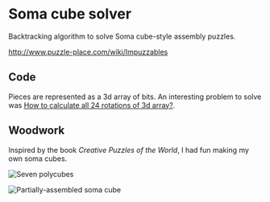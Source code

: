 # Soma cube solver

Backtracking algorithm to solve Soma cube-style assembly puzzles. 

http://www.puzzle-place.com/wiki/Impuzzables

Code
----

Pieces are represented as a 3d array of bits. An interesting problem to solve was [How to calculate all 24 rotations of 3d array?](https://stackoverflow.com/questions/33190042/how-to-calculate-all-24-rotations-of-3d-array).

Woodwork
--------

Inspired by the book *Creative Puzzles of the World*, I had fun making my own soma cubes. 

![Seven polycubes](https://i.imgur.com/rJm0Tqzl.jpg "Seven polycubes")

![Partially-assembled soma cube](https://i.imgur.com/aZv5gCOl.jpg "Partially-assembled soma cube")
